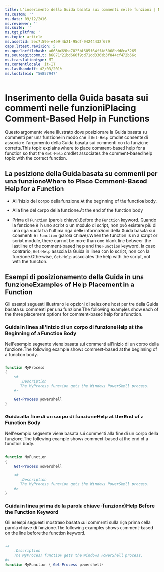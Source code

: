 ```yaml
---
title: L'inserimento della Guida basata sui commenti nelle funzioni | Microsoft Docs
ms.custom: ''
ms.date: 09/12/2016
ms.reviewer: ''
ms.suite: ''
ms.tgt_pltfrm: ''
ms.topic: article
ms.assetid: 5ec7159e-e4e9-4b21-95df-94244432f679
caps.latest.revision: 5
ms.openlocfilehash: a663bd69be7825b1685f64ff8d3068bdd8ca3265
ms.sourcegitcommit: b6871f21bd666f9cd71dd336bb3f844cf472b56c
ms.translationtype: MT
ms.contentlocale: it-IT
ms.lasthandoff: 02/03/2019
ms.locfileid: "56857947"
---
```

# <a name="placing-comment-based-help-in-functions"></a><span data-ttu-id="d4cd6-102">Inserimento della Guida basata sui commenti nelle funzioni</span><span class="sxs-lookup"><span data-stu-id="d4cd6-102">Placing Comment-Based Help in Functions</span></span>

<span data-ttu-id="d4cd6-103">Questo argomento viene illustrato dove posizionare la Guida basata su commenti per una funzione in modo che il `Get-Help` cmdlet consente di associare l'argomento della Guida basata sui commenti con la funzione corretta.</span><span class="sxs-lookup"><span data-stu-id="d4cd6-103">This topic explains where to place comment-based help for a function so that the `Get-Help` cmdlet associates the comment-based help topic with the correct function.</span></span>

## <a name="where-to-place-comment-based-help-for-a-function"></a><span data-ttu-id="d4cd6-104">La posizione della Guida basata su commenti per una funzione</span><span class="sxs-lookup"><span data-stu-id="d4cd6-104">Where to Place Comment-Based Help for a Function</span></span>

- <span data-ttu-id="d4cd6-105">All'inizio del corpo della funzione.</span><span class="sxs-lookup"><span data-stu-id="d4cd6-105">At the beginning of the function body.</span></span>

- <span data-ttu-id="d4cd6-106">Alla fine del corpo della funzione.</span><span class="sxs-lookup"><span data-stu-id="d4cd6-106">At the end of the function body.</span></span>

- <span data-ttu-id="d4cd6-107">Prima di `Function` (parola chiave).</span><span class="sxs-lookup"><span data-stu-id="d4cd6-107">Before the `Function` keyword.</span></span> <span data-ttu-id="d4cd6-108">Quando la funzione è in uno script o un modulo di script, non può esistere più di una riga vuota tra l'ultima riga delle informazioni della Guida basata sui commenti e i `Function` (parola chiave).</span><span class="sxs-lookup"><span data-stu-id="d4cd6-108">When the function is in a script or script module, there cannot be more than one blank line between the last line of the comment-based help and the `Function` keyword.</span></span> <span data-ttu-id="d4cd6-109">In caso contrario, `Get-Help` associa la Guida in linea con lo script, non con la funzione.</span><span class="sxs-lookup"><span data-stu-id="d4cd6-109">Otherwise, `Get-Help` associates the help with the script, not with the function.</span></span>

## <a name="examples-of-help-placement-in-a-function"></a><span data-ttu-id="d4cd6-110">Esempi di posizionamento della Guida in una funzione</span><span class="sxs-lookup"><span data-stu-id="d4cd6-110">Examples of Help Placement in a Function</span></span>

 <span data-ttu-id="d4cd6-111">Gli esempi seguenti illustrano le opzioni di selezione host per tre della Guida basata su commenti per una funzione.</span><span class="sxs-lookup"><span data-stu-id="d4cd6-111">The following examples show each of the three placement options for comment-based help for a function.</span></span>

### <a name="help-at-the-beginning-of-a-function-body"></a><span data-ttu-id="d4cd6-112">Guida in linea all'inizio di un corpo di funzione</span><span class="sxs-lookup"><span data-stu-id="d4cd6-112">Help at the Beginning of a Function Body</span></span>

 <span data-ttu-id="d4cd6-113">Nell'esempio seguente viene basata sui commenti all'inizio di un corpo della funzione.</span><span class="sxs-lookup"><span data-stu-id="d4cd6-113">The following example shows comment-based at the beginning of a function body.</span></span>

```powershell

function MyProcess
{
    <#
       .Description
       The MyProcess function gets the Windows PowerShell process.
    #>

    Get-Process powershell
}

```

### <a name="help-at-the-end-of-a-function-body"></a><span data-ttu-id="d4cd6-114">Guida alla fine di un corpo di funzione</span><span class="sxs-lookup"><span data-stu-id="d4cd6-114">Help at the End of a Function Body</span></span>

 <span data-ttu-id="d4cd6-115">Nell'esempio seguente viene basata sui commenti alla fine di un corpo della funzione.</span><span class="sxs-lookup"><span data-stu-id="d4cd6-115">The following example shows comment-based at the end of a function body.</span></span>

```powershell

function MyFunction
{
    Get-Process powershell

    <#
       .Description
       The MyProcess function gets the Windows PowerShell process.
    #>
}

```

### <a name="help-before-the-function-keyword"></a><span data-ttu-id="d4cd6-116">Guida in linea prima della parola chiave (funzione)</span><span class="sxs-lookup"><span data-stu-id="d4cd6-116">Help Before the Function Keyword</span></span>

 <span data-ttu-id="d4cd6-117">Gli esempi seguenti mostrano basata sui commenti sulla riga prima della parola chiave di funzione.</span><span class="sxs-lookup"><span data-stu-id="d4cd6-117">The following examples shows comment-based on the line before the function keyword.</span></span>

```powershell

<#
    .Description
    The MyProcess function gets the Windows PowerShell process.
#>
function MyFunction { Get-Process powershell}

```